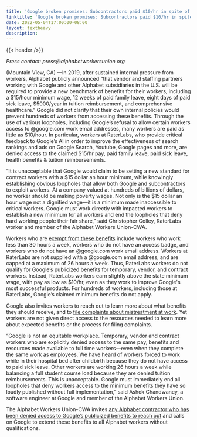 ```yaml
---
title: 'Google broken promises: Subcontractors paid $10/hr in spite of Google policy which claims $15/hr minimum'
linktitle: 'Google broken promises: Subcontractors paid $10/hr in spite of Google policy which claims $15/hr minimum'
date: 2022-05-04T17:00:00-08:00
layout: textheavy
description:
---
```


{{< header />}}

_Press contact: press@alphabetworkersunion.org_

(Mountain View, CA) —In 2019, after sustained internal pressure from workers, Alphabet publicly announced “that vendor and staffing partners working with Google and
other Alphabet subsidiaries in the U.S. will be required to provide a new benchmark of benefits for their workers, including a $15/hour minimum wage, 12 weeks of paid
family leave, eight days of paid sick leave, $5000/year in tuition reimbursement, and comprehensive healthcare.” Google did not clarify that their own internal policies
would prevent hundreds of workers from accessing these benefits. Through the use of various loopholes, including Google’s refusal to allow certain workers access to
@google.com work email addresses, many workers are paid as little as $10/hour. In particular, workers at RaterLabs, who provide critical feedback to Google’s AI in
order to improve the effectiveness of search rankings and ads on Google Search, Youtube, Google pages and more, are denied access to the claimed $15/hr pay, paid
family leave, paid sick leave, health benefits & tuition reimbursements. 

“It is unacceptable that Google would claim to be setting a new standard for contract workers with a $15 dollar an hour minimum, while knowingly establishing obvious
loopholes that allow both Google and subcontractors to exploit workers. At a company valued at hundreds of billions of dollars, no worker should be making poverty
wages. Not only is the $15 dollar an hour wage not a dignified wage—it is a minimum made inaccessible to critical workers. Google must work directly with impacted
workers to establish a new minimum for all workers and end the loopholes that deny hard working people their fair share,” said Christopher Colley, RaterLabs worker
and member of the Alphabet Workers Union-CWA. 

Workers who are [exempt from these benefits](https://support.google.com/corporate-suppliers/answer/10208902?hl=en#zippy=%2Cbenefits-eligibility) include workers who
work less than 30 hours a week, workers who do not have an access badge, and workers who do not have an @google.com work email address. Workers at RaterLabs are not
supplied with a @google.com email address, and are capped at a maximum of 26 hours a week. Thus, RaterLabs workers do not qualify for Google’s publicized benefits for
temporary, vendor, and contract workers. Instead, RaterLabs workers earn slightly above the state minimum wage, with pay as low as $10/hr, even as they work to improve Google's most successful products. For hundreds of workers, including those at RaterLabs, Google’s claimed minimum benefits do not apply. 

Google also invites workers to reach out to learn more about what benefits they should receive, and to
[file complaints about mistreatment at work](https://about.google/intl/ALL_us/supplier-code-of-conduct/). Yet workers are not given direct access to the resources
needed to learn more about expected benefits or the process for filing complaints. 

“Google is not an equitable workplace. Temporary, vendor and contract workers who are explicitly denied access to the same pay, benefits and resources made available
to full time workers—even when they complete the same work as employees. We have heard of workers forced to work while in their hospital bed after childbirth because
they do not have access to paid sick leave. Other workers are working 26 hours a week while balancing a full student course load because they are denied tuition
reimbursements. This is unacceptable. Google must immediately end all loopholes that deny workers access to the minimum benefits they have so loudly published without
full implementation,” said Ashok Chandwaney, a software engineer at Google and member of the Alphabet Workers Union.

The Alphabet Workers Union-CWA invites
[any Alphabet contractor who has been denied access to Google’s publicized benefits to reach out](mailto:contact@alphabetworkersunion.org) and calls on Google to
extend these benefits to all Alphabet workers without qualifications.



